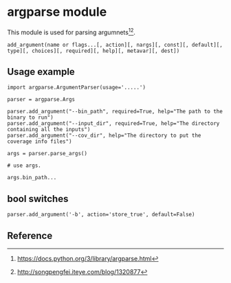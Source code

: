 # argparse module

This module is used for parsing argumnets[^1][^2].

```
add_argument(name or flags...[, action][, nargs][, const][, default][, type][, choices][, required][, help][, metavar][, dest])
```

## Usage example


```
import argparse.ArgumentParser(usage='.....')

parser = argparse.Args

parser.add_argument("--bin_path", required=True, help="The path to the binary to run")
parser.add_argument("--input_dir", required=True, help="The directory containing all the inputs")
parser.add_argument("--cov_dir", help="The directory to put the coverage info files")

args = parser.parse_args()

# use args.

args.bin_path...

```

## bool switches

```
parser.add_argument('-b', action='store_true', default=False)
```

## Reference
[^1]: https://docs.python.org/3/library/argparse.html
[^2]: http://songpengfei.iteye.com/blog/1320877
